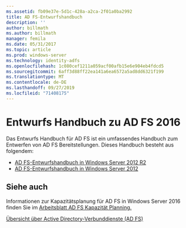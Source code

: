 ```yaml
---
ms.assetid: fb09e37e-5d1c-428a-a2ca-2f01a0ba2992
title: AD FS-Entwurfshandbuch
description: ''
author: billmath
ms.author: billmath
manager: femila
ms.date: 05/31/2017
ms.topic: article
ms.prod: windows-server
ms.technology: identity-adfs
ms.openlocfilehash: 1c080cef1211a059acf00afb15e6e904eb4fdcd5
ms.sourcegitcommit: 6aff3d88ff22ea141a6ea6572a5ad8dd6321f199
ms.translationtype: MT
ms.contentlocale: de-DE
ms.lasthandoff: 09/27/2019
ms.locfileid: "71408175"
---
```

# <a name="ad-fs-2016-design-guide"></a>Entwurfs Handbuch zu AD FS 2016



Das Entwurfs Handbuch für AD FS ist ein umfassendes Handbuch zum Entwerfen von AD FS Bereitstellungen.  Dieses Handbuch besteht aus folgendem:

-   [AD FS-Entwurfshandbuch in Windows Server 2012 R2](AD-FS-Design-Guide-in-Windows-Server-2012-R2.md)
-   [AD FS-Entwurfshandbuch in Windows Server 2012](AD-FS-Design-Guide-in-Windows-Server-2012.md)
  

  
## <a name="see-also"></a>Siehe auch  
Informationen zur Kapazitätsplanung für AD FS in Windows Server 2016 finden Sie im [Arbeitsblatt AD FS Kapazität Planning.](http://adfsdocs.blob.core.windows.net/adfs/ADFSCapacity2016.xlsx)  
  
[Übersicht über Active Directory-Verbunddienste (AD FS)](../../Active-Directory-Federation-Services.md)
